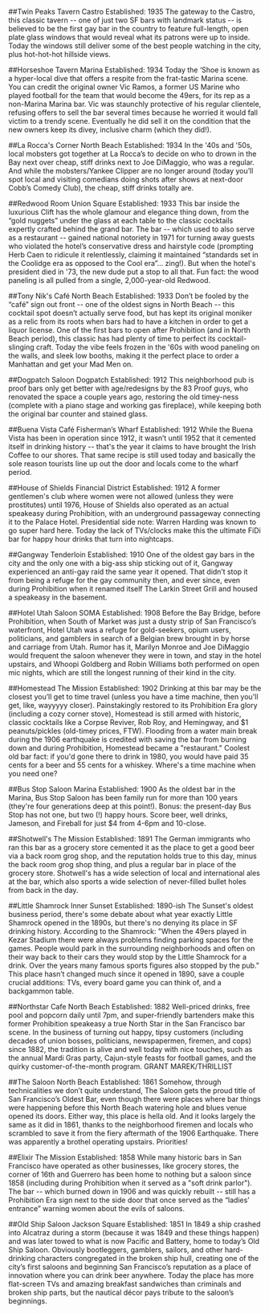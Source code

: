 ##Twin Peaks Tavern
Castro
Established: 1935
The gateway to the Castro, this classic tavern -- one of just two SF bars with landmark status -- is believed to be the first gay bar in the country to feature full-length, open plate glass windows that would reveal what its patrons were up to inside. Today the windows still deliver some of the best people watching in the city, plus hot-hot-hot hillside views.
 
##Horseshoe Tavern
Marina
Established: 1934
Today the ‘Shoe is known as a hyper-local dive that offers a respite from the frat-tastic Marina scene. You can credit the original owner Vic Ramos, a former US Marine who played football for the team that would become the 49ers, for its rep as a non-Marina Marina bar. Vic was staunchly protective of his regular clientele, refusing offers to sell the bar several times because he worried it would fall victim to a trendy scene. Eventually he did sell it on the condition that the new owners keep its divey, inclusive charm (which they did!).
 
##La Rocca's Corner
North Beach
Established: 1934
In the '40s and '50s, local mobsters got together at La Rocca’s to decide on who to drown in the Bay next over cheap, stiff drinks next to Joe DiMaggio, who was a regular. And while the mobsters/Yankee Clipper are no longer around (today you’ll spot local and visiting comedians doing shots after shows at next-door Cobb’s Comedy Club), the cheap, stiff drinks totally are.


##Redwood Room
Union Square
Established: 1933
This bar inside the luxurious Clift has the whole glamour and elegance thing down, from the “gold nuggets” under the glass at each table to the classic cocktails expertly crafted behind the grand bar. The bar -- which used to also serve as a restaurant -- gained national notoriety in 1971 for turning away guests who violated the hotel’s conservative dress and hairstyle code (prompting Herb Caen to ridicule it relentlessly, claiming it maintained “standards set in the Coolidge era as opposed to the Cool era”... zing!). But when the hotel's president died in '73, the new dude put a stop to all that. Fun fact: the wood paneling is all pulled from a single, 2,000-year-old Redwood.
 
##Tony Nik's Café
North Beach
Established: 1933
Don’t be fooled by the “café” sign out front -- one of the oldest signs in North Beach -- this cocktail spot doesn’t actually serve food, but has kept its original moniker as a relic from its roots when bars had to have a kitchen in order to get a liquor license. One of the first bars to open after Prohibition (and in North Beach period), this classic has had plenty of time to perfect its cocktail-slinging craft. Today the vibe feels frozen in the '60s with wood paneling on the walls, and sleek low booths, making it the perfect place to order a Manhattan and get your Mad Men on.
 
##Dogpatch Saloon
Dogpatch
Established: 1912
This neighborhood pub is proof bars only get better with age/redesigns by the 83 Proof guys, who renovated the space a couple years ago, restoring the old timey-ness (complete with a piano stage and working gas fireplace), while keeping both the original bar counter and stained glass.


##Buena Vista Café
Fisherman’s Wharf
Established: 1912
While the Buena Vista has been in operation since 1912, it wasn’t until 1952 that it cemented itself in drinking history -- that's the year it claims to have brought the Irish Coffee to our shores. That same recipe is still used today and basically the sole reason tourists line up out the door and locals come to the wharf period.
 
##House of Shields
Financial District
Established: 1912
A former gentlemen's club where women were not allowed (unless they were prostitutes) until 1976, House of Shields also operated as an actual speakeasy during Prohibition, with an underground passageway connecting it to the Palace Hotel. Presidential side note: Warren Harding was known to go super hard here. Today the lack of TVs/clocks make this the ultimate FiDi bar for happy hour drinks that turn into nightcaps.
 
##Gangway
Tenderloin
Established: 1910
One of the oldest gay bars in the city and the only one with a big-ass ship sticking out of it, Gangway experienced an anti-gay raid the same year it opened. That didn’t stop it from being a refuge for the gay community then, and ever since, even during Prohibition when it renamed itself The Larkin Street Grill and housed a speakeasy in the basement.



##Hotel Utah Saloon
SOMA
Established: 1908
Before the Bay Bridge, before Prohibition, when South of Market was just a dusty strip of San Francisco’s waterfront, Hotel Utah was a refuge for gold-seekers, opium users, politicians, and gamblers in search of a Belgian brew brought in by horse and carriage from Utah. Rumor has it, Marilyn Monroe and Joe DiMaggio would frequent the saloon whenever they were in town, and stay in the hotel upstairs, and Whoopi Goldberg and Robin Williams both performed on open mic nights, which are still the longest running of their kind in the city.


##Homestead
The Mission
Established: 1902
Drinking at this bar may be the closest you’ll get to time travel (unless you have a time machine, then you'll get, like, wayyyyy closer). Painstakingly restored to its Prohibition Era glory (including a cozy corner stove), Homestead is still armed with historic, classic cocktails like a Corpse Reviver, Rob Roy, and Hemingway, and $1 peanuts/pickles (old-timey prices, FTW). Flooding from a water main break during the 1906 earthquake is credited with saving the bar from burning down and during Prohibition, Homestead became a "restaurant." Coolest old bar fact: if you'd gone there to drink in 1980, you would have paid 35 cents for a beer and 55 cents for a whiskey. Where's a time machine when you need one?
 
##Bus Stop Saloon
Marina
Established: 1900
As the oldest bar in the Marina, Bus Stop Saloon has been family run for more than 100 years (they're four generations deep at this point!). Bonus: the present-day Bus Stop has not one, but two (!) happy hours. Score beer, well drinks, Jameson, and Fireball for just $4 from 4-6pm and 10-close.


##Shotwell's
The Mission
Established: 1891
The German immigrants who ran this bar as a grocery store cemented it as the place to get a good beer via a back room grog shop, and the reputation holds true to this day, minus the back room grog shop thing, and plus a regular bar in place of the grocery store. Shotwell's has a wide selection of local and international ales at the bar, which also sports a wide selection of never-filled bullet holes from back in the day.
 
##Little Shamrock
Inner Sunset
Established: 1890-ish
The Sunset's oldest business period, there's some debate about what year exactly Little Shamrock opened in the 1890s, but there's no denying its place in SF drinking history. According to the Shamrock: "When the 49ers played in Kezar Stadium there were always problems finding parking spaces for the games. People would park in the surrounding neighborhoods and often on their way back to their cars they would stop by the Little Shamrock for a drink. Over the years many famous sports figures also stopped by the pub." This place hasn’t changed much since it opened in 1890, save a couple crucial additions: TVs, every board game you can think of, and a backgammon table.


##Northstar Cafe
North Beach
Established: 1882
Well-priced drinks, free pool and popcorn daily until 7pm, and super-friendly bartenders make this former Prohibition speakeasy a true North Star in the San Francisco bar scene. In the business of turning out happy, tipsy customers (including decades of union bosses, politicians, newspapermen, firemen, and cops) since 1882, the tradition is alive and well today with nice touches, such as the annual Mardi Gras party, Cajun-style feasts for football games, and the quirky customer-of-the-month program.
GRANT MAREK/THRILLIST

##The Saloon
North Beach
Established: 1861
Somehow, through technicalities we don’t quite understand, The Saloon gets the proud title of San Francisco’s Oldest Bar, even though there were places where bar things were happening before this North Beach watering hole and blues venue opened its doors. Either way, this place is hella old. And it looks largely the same as it did in 1861, thanks to the neighborhood firemen and locals who scrambled to save it from the fiery aftermath of the 1906 Earthquake. There was apparently a brothel operating upstairs. Priorities!

##Elixir
The Mission
Established: 1858
While many historic bars in San Francisco have operated as other businesses, like grocery stores, the corner of 16th and Guerrero has been home to nothing but a saloon since 1858 (including during Prohibition when it served as a "soft drink parlor"). The bar -- which burned down in 1906 and was quickly rebuilt -- still has a Prohibition Era sign next to the side door that once served as the “ladies’ entrance” warning women about the evils of saloons.
 
##Old Ship Saloon
Jackson Square
Established: 1851
In 1849 a ship crashed into Alcatraz during a storm (because it was 1849 and these things happen) and was later towed to what is now Pacific and Battery, home to today’s Old Ship Saloon. Obviously bootleggers, gamblers, sailors, and other hard-drinking characters congregated in the broken ship hull, creating one of the city’s first saloons and beginning San Francisco’s reputation as a place of innovation where you can drink beer anywhere. Today the place has more flat-screen TVs and amazing breakfast sandwiches than criminals and broken ship parts, but the nautical décor pays tribute to the saloon’s beginnings.